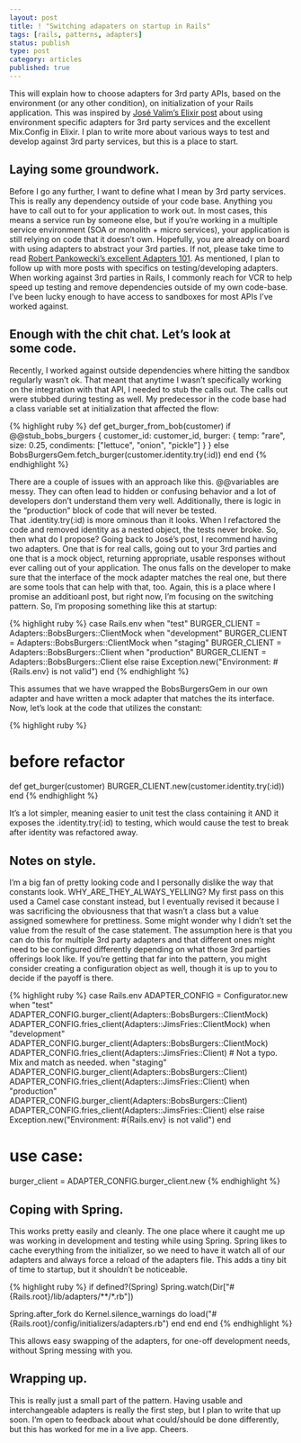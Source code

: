 ```yaml
---
layout: post
title: ! "Switching adapaters on startup in Rails"
tags: [rails, patterns, adapters]
status: publish
type: post
category: articles
published: true
---
```


This will explain how to choose adapters for 3rd party APIs, based on the environment (or any other condition), on initialization of your Rails application. This was inspired by [José Valim’s Elixir post](http://blog.plataformatec.com.br/2015/10/mocks-and-explicit-contracts) about using environment specific adapters for 3rd party services and the excellent Mix.Config in Elixir. I plan to write more about various ways to test and develop against 3rd party services, but this is a place to start.

## Laying some groundwork.
Before I go any further, I want to define what I mean by 3rd party services. This is really any dependency outside of your code base. Anything you have to call out to for your application to work out. In most cases, this means a service run by someone else, but if you’re working in a multiple service environment (SOA or monolith + micro services), your application is still relying on code that it doesn’t own. Hopefully, you are already on board with using adapters to abstract your 3rd parties. If not, please take time to read [Robert Pankowecki’s excellent Adapters 101](http://blog.arkency.com/2014/08/ruby-rails-adapters).
As mentioned, I plan to follow up with more posts with specifics on testing/developing adapters.
When working against 3rd parties in Rails, I commonly reach for VCR to help speed up testing and remove dependencies outside of my own code-base. I’ve been lucky enough to have access to sandboxes for most APIs I’ve worked against.

## Enough with the chit chat. Let’s look at some code.
Recently, I worked against outside dependencies where hitting the sandbox regularly wasn’t ok. That meant that anytime I wasn’t specifically working on the integration with that API, I needed to stub the calls out. The calls out were stubbed during testing as well. My predecessor in the code base had a class variable set at initialization that affected the flow:

{% highlight ruby %}
def get_burger_from_bob(customer)
  if @@stub_bobs_burgers
    { customer_id: customer_id,
      burger: { temp: "rare", 
                size: 0.25,
                condiments: ["lettuce", "onion", "pickle"]
              }
    }
  else
    BobsBurgersGem.fetch_burger(customer.identity.try(:id))
  end
end
{% endhighlight %}

There are a couple of issues with an approach like this. @@variables are messy. They can often lead to hidden or confusing behavior and a lot of developers don’t understand them very well. Additionally, there is logic in the “production” block of code that will never be tested. That .identity.try(:id) is more ominous than it looks. When I refactored the code and removed identity as a nested object, the tests never broke.
So, then what do I propose? Going back to José’s post, I recommend having two adapters. One that is for real calls, going out to your 3rd parties and one that is a mock object, returning appropriate, usable responses without ever calling out of your application. The onus falls on the developer to make sure that the interface of the mock adapter matches the real one, but there are some tools that can help with that, too. Again, this is a place where I promise an additioanl post, but right now, I’m focusing on the switching pattern.
So, I’m proposing something like this at startup:

{% highlight ruby %}
case Rails.env
when "test"
  BURGER_CLIENT = Adapters::BobsBurgers::ClientMock
when "development"
  BURGER_CLIENT = Adapters::BobsBurgers::ClientMock
when "staging"
  BURGER_CLIENT = Adapters::BobsBurgers::Client
when "production"
  BURGER_CLIENT = Adapters::BobsBurgers::Client
else
  raise Exception.new("Environment: #{Rails.env} is not valid")
end
{% endhighlight %}

This assumes that we have wrapped the BobsBurgersGem in our own adapter and have written a mock adapter that matches the its interface.
Now, let’s look at the code that utilizes the constant:

{% highlight ruby %}
# before refactor
def get_burger(customer)
  BURGER_CLIENT.new(customer.identity.try(:id))
end
{% endhighlight %}

It’s a lot simpler, meaning easier to unit test the class containing it AND it exposes the .identity.try(:id) to testing, which would cause the test to break after identity was refactored away.

## Notes on style.
I’m a big fan of pretty looking code and I personally dislike the way that constants look. WHY_ARE_THEY_ALWAYS_YELLING? My first pass on this used a Camel case constant instead, but I eventually revised it because I was sacrificing the obviousness that that wasn’t a class but a value assigned somewhere for prettiness.
Some might wonder why I didn’t set the value from the result of the case statement. The assumption here is that you can do this for multiple 3rd party adapters and that different ones might need to be configured differently depending on what those 3rd parties offerings look like.
If you’re getting that far into the pattern, you might consider creating a configuration object as well, though it is up to you to decide if the payoff is there.

{% highlight ruby %}
case Rails.env
  ADAPTER_CONFIG = Configurator.new
when "test"
  ADAPTER_CONFIG.burger_client(Adapters::BobsBurgers::ClientMock)
  ADAPTER_CONFIG.fries_client(Adapters::JimsFries::ClientMock)
when "development"
  ADAPTER_CONFIG.burger_client(Adapters::BobsBurgers::ClientMock)
  ADAPTER_CONFIG.fries_client(Adapters::JimsFries::Client) # Not a typo. Mix and match as needed.
when "staging"
  ADAPTER_CONFIG.burger_client(Adapters::BobsBurgers::Client)
  ADAPTER_CONFIG.fries_client(Adapters::JimsFries::Client)
when "production"
  ADAPTER_CONFIG.burger_client(Adapters::BobsBurgers::Client)
  ADAPTER_CONFIG.fries_client(Adapters::JimsFries::Client)
else
  raise Exception.new("Environment: #{Rails.env} is not valid")
end

# use case:
burger_client = ADAPTER_CONFIG.burger_client.new
{% endhighlight %}

## Coping with Spring.
This works pretty easily and cleanly. The one place where it caught me up was working in development and testing while using Spring. Spring likes to cache everything from the initializer, so we need to have it watch all of our adapters and always force a reload of the adapters file. This adds a tiny bit of time to startup, but it shouldn’t be noticeable.

{% highlight ruby %}
if defined?(Spring)
  Spring.watch(Dir["#{Rails.root}/lib/adapters/**/*.rb"])

  Spring.after_fork do
    Kernel.silence_warnings do
      load("#{Rails.root}/config/initializers/adapters.rb")
    end
  end
end
{% endhighlight %}

This allows easy swapping of the adapters, for one-off development needs, without Spring messing with you.

## Wrapping up.
This is really just a small part of the pattern. Having usable and interchangeable adapters is really the first step, but I plan to write that up soon.
I’m open to feedback about what could/should be done differently, but this has worked for me in a live app. Cheers.
